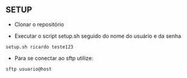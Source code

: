 ## SETUP
- Clonar o repositório

- Executar o script setup.sh seguido do nome do usuário e da senha

```setup.sh ricardo teste123```

- Para se conectar ao sftp utilize:

```sftp usuario@host```